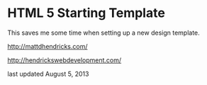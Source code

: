 HTML 5 Starting Template
========================

This saves me some time when setting up a new design template.

http://mattdhendricks.com/

http://hendrickswebdevelopment.com/

last updated August 5, 2013
